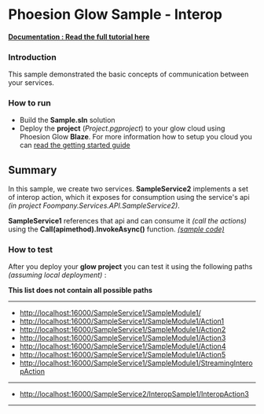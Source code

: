 # Phoesion Glow Sample - Interop


#### [Documentation : Read the full tutorial here](https://glow-docs.phoesion.com/tutorials/Service_Interop.html)


### Introduction
This sample demonstrated the basic concepts of communication between your services.


### How to run
- Build the **Sample.sln** solution
- Deploy the **project** (*Project.pgproject*) to your glow cloud using Phoesion Glow **Blaze**. For more information how to setup you cloud you can [read the getting started guide](https://glow-docs.phoesion.com/getting_started/DevMachine_Setup.html)


## Summary
In this sample, we create two services. **SampleService2** implements a set of interop action, which it exposes for consumption using the service's api *(in project Foompany.Services.API.SampleService2)*.

**SampleService1** references that api and can consume it *(call the actions)* using the **Call(apimethod).InvokeAsync()** function. *[(sample code)](https://github.com/Phoesion/Glow-Samples/blob/master/2_Interop/Services/Foompany.Services.SampleService1/Modules/SampleModule1.cs#L23)*


### How to test
After you deploy your **glow project** you can test it using the following paths *(assuming local deployment)* :

**This list does not contain all possible paths**

---

- [http://localhost:16000/SampleService1/SampleModule1/](http://localhost:16000/SampleService1/SampleModule1/) 
- [http://localhost:16000/SampleService1/SampleModule1/Action1](http://localhost:16000/SampleService1/SampleModule1/Action1) 
- [http://localhost:16000/SampleService1/SampleModule1/Action2](http://localhost:16000/SampleService1/SampleModule1/Action2) 
- [http://localhost:16000/SampleService1/SampleModule1/Action3](http://localhost:16000/SampleService1/SampleModule1/Action3) 
- [http://localhost:16000/SampleService1/SampleModule1/Action4](http://localhost:16000/SampleService1/SampleModule1/Action4) 
- [http://localhost:16000/SampleService1/SampleModule1/Action5](http://localhost:16000/SampleService1/SampleModule1/Action5) 
- [http://localhost:16000/SampleService1/SampleModule1/StreamingInteropAction](http://localhost:16000/SampleService1/SampleModule1/StreamingInteropAction) 

---

- [http://localhost:16000/SampleService2/InteropSample1/InteropAction3](http://localhost:16000/SampleService2/InteropSample1/InteropAction3) 

---



